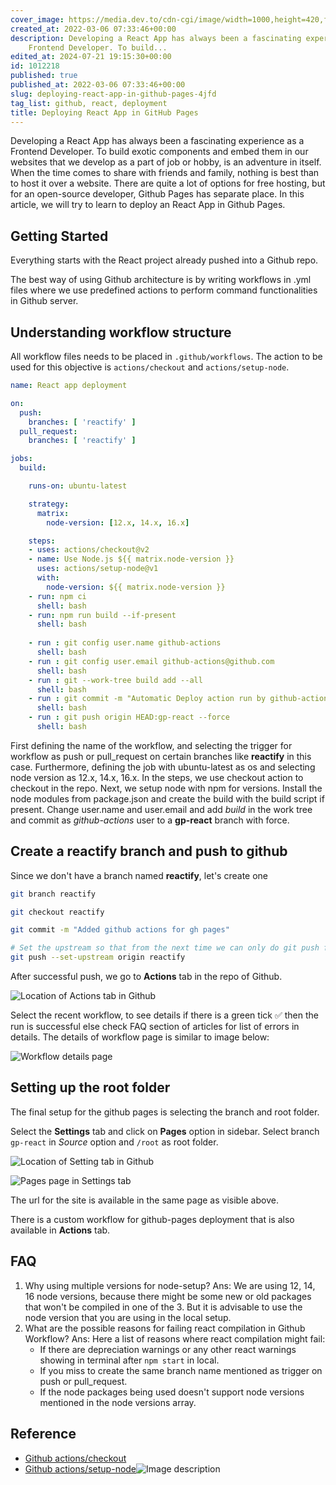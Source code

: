 ```yaml
---
cover_image: https://media.dev.to/cdn-cgi/image/width=1000,height=420,fit=cover,gravity=auto,format=auto/https%3A%2F%2Fdev-to-uploads.s3.amazonaws.com%2Fuploads%2Farticles%2F0mqmsf3owvhv3fea72wf.png
created_at: 2022-03-06 07:33:46+00:00
description: Developing a React App has always been a fascinating experience as a
    Frontend Developer. To build...
edited_at: 2024-07-21 19:15:30+00:00
id: 1012218
published: true
published_at: 2022-03-06 07:33:46+00:00
slug: deploying-react-app-in-github-pages-4jfd
tag_list: github, react, deployment
title: Deploying React App in GitHub Pages
---
```

Developing a React App has always been a fascinating experience as a Frontend Developer. To build exotic components and embed them in our websites that we develop as a part of job or hobby, is an adventure in itself. When the time comes to share with friends and family, nothing is best than to host it over a website. There are quite a lot of options for free hosting, but for an open-source developer, Github Pages has separate place. In this article, we will try to learn to deploy an React App in Github Pages.

## Getting Started

Everything starts with the React project already pushed into a Github repo.

The best way of using Github architecture is by writing workflows in .yml files where we use predefined actions to perform command functionalities in Github server.

## Understanding workflow structure

All workflow files needs to be placed in `.github/workflows`. The action to be used for this objective is `actions/checkout` and `actions/setup-node`.


```yml
name: React app deployment

on:
  push:
    branches: [ 'reactify' ]
  pull_request:
    branches: [ 'reactify' ]

jobs:
  build:

    runs-on: ubuntu-latest

    strategy:
      matrix:
        node-version: [12.x, 14.x, 16.x]

    steps:
    - uses: actions/checkout@v2
    - name: Use Node.js ${{ matrix.node-version }}
      uses: actions/setup-node@v1
      with:
        node-version: ${{ matrix.node-version }}
    - run: npm ci
      shell: bash
    - run: npm run build --if-present
      shell: bash
    
    - run : git config user.name github-actions
      shell: bash
    - run : git config user.email github-actions@github.com
      shell: bash
    - run : git --work-tree build add --all
      shell: bash
    - run : git commit -m "Automatic Deploy action run by github-actions"
      shell: bash
    - run : git push origin HEAD:gp-react --force
      shell: bash
```

First defining the name of the workflow, and selecting the trigger for workflow as push or pull_request on certain branches like **reactify** in this case. Furthermore, defining the job with ubuntu-latest as os and selecting node version as 12.x, 14.x, 16.x. In the steps, we use checkout action to checkout in the repo. Next, we setup node with npm for versions. Install the node modules from package.json and create the build with the build script if present. Change user.name and user.email and add *build* in the work tree and commit as *github-actions* user to a **gp-react** branch with force.

## Create a reactify branch and push to github

Since we don't have a branch named **reactify**, let's create one

```bash
git branch reactify

git checkout reactify

git commit -m "Added github actions for gh pages"

# Set the upstream so that from the next time we can only do git push for updating repo
git push --set-upstream origin reactify
```

After successful push, we go to **Actions** tab in the repo of Github.

![Location of Actions tab in Github](https://dev-to-uploads.s3.amazonaws.com/uploads/articles/ujc1xc3pvm97laegcchh.png)

Select the recent workflow, to see details if there is a green tick ✅ then the run is successful else check FAQ section of articles for list of errors in details. The details of workflow page is similar to image below: 

![Workflow details page](https://dev-to-uploads.s3.amazonaws.com/uploads/articles/xxjobo4dtsu3azc2rcsx.png)

## Setting up the root folder 

The final setup for the github pages is selecting the branch and root folder. 

Select the **Settings** tab and click on **Pages** option in sidebar.
Select branch `gp-react` in *Source* option and `/root` as root folder.

![Location of Setting tab in Github](https://dev-to-uploads.s3.amazonaws.com/uploads/articles/mn91rso0xt79d9wy1jd3.png)

![Pages page in Settings tab](https://dev-to-uploads.s3.amazonaws.com/uploads/articles/d92hyz89eriq5wegame7.png)

The url for the site is available in the same page as visible above.

There is a custom workflow for github-pages deployment that is also available in **Actions** tab.

## FAQ

1.  Why using multiple versions for node-setup?
    Ans: We are using 12, 14, 16 node versions, because there might be some new or old packages that won't be compiled in one of the 3. But it is advisable to use the node version that you are using in the local setup.
2.  What are the possible reasons for failing react compilation in Github Workflow?
    Ans: Here a list of reasons where react compilation might fail:
    - If there are depreciation warnings or any other react warnings showing in terminal after `npm start` in local.
    - If you miss to create the same branch name mentioned as trigger on push or pull_request.
    - If the node packages being used doesn't support node versions mentioned in the node versions array.

## Reference

- [Github actions/checkout](https://github.com/actions/checkout)
- [Github actions/setup-node](https://github.com/actions/setup-node)![Image description](https://dev-to-uploads.s3.amazonaws.com/uploads/articles/vyg1bd0k2qgaat5suhz2.png)
 